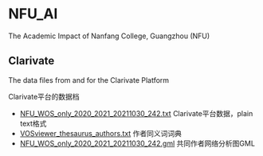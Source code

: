 # NFU_AI
The Academic Impact of Nanfang College, Guangzhou (NFU)

## Clarivate

The data files from and for the Clarivate Platform

Clarivate平台的数据档

* [NFU_WOS_only_2020_2021_20211030_242.txt](Clarivate/NFU_WOS_only_2020_2021_20211030_242.txt) Clarivate平台数据，plain text格式
* [VOSviewer_thesaurus_authors.txt](Clarivate/VOSviewer_thesaurus_authors.txt) 作者同义词词典
* [NFU_WOS_only_2020_2021_20211030_242.gml](Clarivate/NFU_WOS_only_2020_2021_20211030_242.gml)  共同作者网络分析图GML
